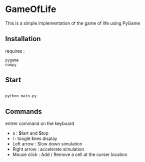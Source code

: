 # GameOfLife

This is a simple implementation of the game of life using PyGame

## Installation

requires :

```
pygame
numpy
```

## Start

``` cmd

python main.py

```

## Commands

entrer command on the keyboard

- s : **S**tart and **S**top
- l : toogle **l**ines display 
- Left arrow : Slow down simulation
- Right arrow : accelerate simulation
- Mouse click : Add / Remove a cell at the curser location